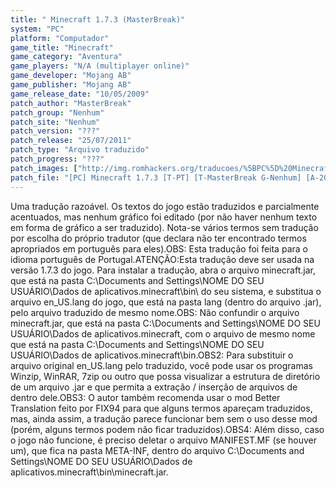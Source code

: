 ```yaml
---
title: " Minecraft 1.7.3 (MasterBreak)"
system: "PC"
platform: "Computador"
game_title: "Minecraft"
game_category: "Aventura"
game_players: "N/A (multiplayer online)"
game_developer: "Mojang AB"
game_publisher: "Mojang AB"
game_release_date: "10/05/2009"
patch_author: "MasterBreak"
patch_group: "Nenhum"
patch_site: "Nenhum"
patch_version: "???"
patch_release: "25/07/2011"
patch_type: "Arquivo traduzido"
patch_progress: "???"
patch_images: ["http://img.romhackers.org/traducoes/%5BPC%5D%20Minecraft%20-%20MasterBreak%20-%201.png","http://img.romhackers.org/traducoes/%5BPC%5D%20Minecraft%20-%20MasterBreak%20-%202.png","http://img.romhackers.org/traducoes/%5BPC%5D%20Minecraft%20-%20MasterBreak%20-%203.png"]
patch_file: "[PC] Minecraft 1.7.3 [T-PT] [T-MasterBreak G-Nenhum] [A-2011].rar"
---
```

Uma tradução razoável. Os textos do jogo estão traduzidos e parcialmente acentuados, mas nenhum gráfico foi editado (por não haver nenhum texto em forma de gráfico a ser traduzido). Nota-se vários termos sem tradução por escolha do próprio tradutor (que declara não ter encontrado termos apropriados em português para eles).OBS: Esta tradução foi feita para o idioma português de Portugal.ATENÇÃO:Esta tradução deve ser usada na versão 1.7.3 do jogo. Para instalar a tradução, abra o arquivo minecraft.jar, que está na pasta C:\Documents and Settings\NOME DO SEU USUÁRIO\Dados de aplicativos\.minecraft\bin\ do seu sistema, e substitua o arquivo en_US.lang do jogo, que está na pasta lang (dentro do arquivo .jar), pelo arquivo traduzido de mesmo nome.OBS: Não confundir o arquivo minecraft.jar, que está na pasta C:\Documents and Settings\NOME DO SEU USUÁRIO\Dados de aplicativos\.minecraft\, com o arquivo de mesmo nome que está na pasta C:\Documents and Settings\NOME DO SEU USUÁRIO\Dados de aplicativos\.minecraft\bin\.OBS2: Para substituir o arquivo original en_US.lang pelo traduzido, você pode usar os programas Winzip, WinRAR, 7zip ou outro que possa visualizar a estrutura de diretório de um arquivo .jar e que permita a extração / inserção de arquivos de dentro dele.OBS3: O autor também recomenda usar o mod Better Translation feito por FIX94 para que alguns termos apareçam traduzidos, mas, ainda assim, a tradução parece funcionar bem sem o uso desse mod (porém, alguns termos podem não ficar traduzidos).OBS4: Além disso, caso o jogo não funcione, é preciso deletar o arquivo MANIFEST.MF (se houver um), que fica na pasta META-INF, dentro do arquivo C:\Documents and Settings\NOME DO SEU USUÁRIO\Dados de aplicativos\.minecraft\bin\minecraft.jar.